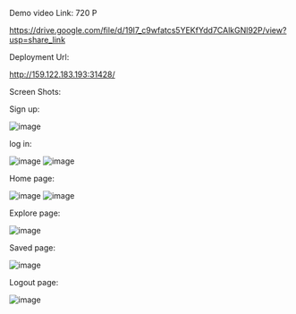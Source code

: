 Demo video Link: 720 P

https://drive.google.com/file/d/19l7_c9wfatcs5YEKfYdd7CAlkGNl92P/view?usp=share_link

Deployment Url:

http://159.122.183.193:31428/

Screen Shots:

Sign up:

![image](https://user-images.githubusercontent.com/95156717/204093651-0b25183d-37ee-439d-9535-ecfa506d87af.png)


log in:

![image](https://user-images.githubusercontent.com/95156717/204093728-c3f63444-0041-416b-aa5c-5ae35a3ee69e.png)
![image](https://user-images.githubusercontent.com/95156717/204094261-609d68f9-567a-4ed4-92ee-8ac4cfc2cee6.png)


Home page:

![image](https://user-images.githubusercontent.com/95156717/204093811-1c075cf2-2f75-4a40-8217-a839b8a8d705.png)
![image](https://user-images.githubusercontent.com/95156717/204094330-6f55c392-4358-4bd1-b380-9e2c95977235.png)


Explore page:

![image](https://user-images.githubusercontent.com/95156717/204093875-73248192-0d79-4f8d-9b68-9c27c940eb47.png)

Saved page:

![image](https://user-images.githubusercontent.com/95156717/204094040-3ab49c99-b167-4811-9fd1-a4456a6436e3.png)

Logout page:

![image](https://user-images.githubusercontent.com/95156717/204094072-f5f6145f-e9fd-4a6b-ac24-eef61f6e3958.png)








